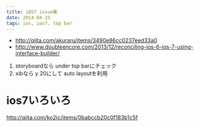 ```yaml
---
title: iOS7 issue集
date: 2014-04-25
tags: ios, ios7, top bar
---
```






* <http://qiita.com/akuraru/items/3490e86cc0237eed33a0>
* <http://www.doubleencore.com/2013/12/reconciling-ios-6-ios-7-using-interface-builder/>


1. storyboardなら under top barにチェック
2. xibなら y 20にして auto layoutを利用


# ios7いろいろ

<http://qiita.com/ko2ic/items/0babccb20c0f183b1c5f>